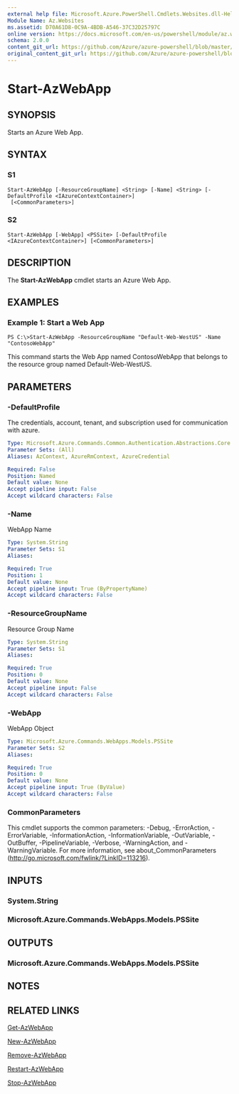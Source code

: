 ```yaml
---
external help file: Microsoft.Azure.PowerShell.Cmdlets.Websites.dll-Help.xml
Module Name: Az.Websites
ms.assetid: D70A61D8-0C9A-4BDB-A546-37C32D25797C
online version: https://docs.microsoft.com/en-us/powershell/module/az.websites/start-azwebapp
schema: 2.0.0
content_git_url: https://github.com/Azure/azure-powershell/blob/master/src/Websites/Websites/help/Start-AzWebApp.md
original_content_git_url: https://github.com/Azure/azure-powershell/blob/master/src/Websites/Websites/help/Start-AzWebApp.md
---
```


# Start-AzWebApp

## SYNOPSIS
Starts an Azure Web App.

## SYNTAX

### S1
```
Start-AzWebApp [-ResourceGroupName] <String> [-Name] <String> [-DefaultProfile <IAzureContextContainer>]
 [<CommonParameters>]
```

### S2
```
Start-AzWebApp [-WebApp] <PSSite> [-DefaultProfile <IAzureContextContainer>] [<CommonParameters>]
```

## DESCRIPTION
The **Start-AzWebApp** cmdlet starts an Azure Web App.

## EXAMPLES

### Example 1: Start a Web App
```
PS C:\>Start-AzWebApp -ResourceGroupName "Default-Web-WestUS" -Name "ContosoWebApp"
```

This command starts the Web App named ContosoWebApp that belongs to the resource group named Default-Web-WestUS.

## PARAMETERS

### -DefaultProfile
The credentials, account, tenant, and subscription used for communication with azure.

```yaml
Type: Microsoft.Azure.Commands.Common.Authentication.Abstractions.Core.IAzureContextContainer
Parameter Sets: (All)
Aliases: AzContext, AzureRmContext, AzureCredential

Required: False
Position: Named
Default value: None
Accept pipeline input: False
Accept wildcard characters: False
```

### -Name
WebApp Name

```yaml
Type: System.String
Parameter Sets: S1
Aliases:

Required: True
Position: 1
Default value: None
Accept pipeline input: True (ByPropertyName)
Accept wildcard characters: False
```

### -ResourceGroupName
Resource Group Name

```yaml
Type: System.String
Parameter Sets: S1
Aliases:

Required: True
Position: 0
Default value: None
Accept pipeline input: False
Accept wildcard characters: False
```

### -WebApp
WebApp Object

```yaml
Type: Microsoft.Azure.Commands.WebApps.Models.PSSite
Parameter Sets: S2
Aliases:

Required: True
Position: 0
Default value: None
Accept pipeline input: True (ByValue)
Accept wildcard characters: False
```

### CommonParameters
This cmdlet supports the common parameters: -Debug, -ErrorAction, -ErrorVariable, -InformationAction, -InformationVariable, -OutVariable, -OutBuffer, -PipelineVariable, -Verbose, -WarningAction, and -WarningVariable. For more information, see about_CommonParameters (http://go.microsoft.com/fwlink/?LinkID=113216).

## INPUTS

### System.String

### Microsoft.Azure.Commands.WebApps.Models.PSSite

## OUTPUTS

### Microsoft.Azure.Commands.WebApps.Models.PSSite

## NOTES

## RELATED LINKS

[Get-AzWebApp](./Get-AzWebApp.md)

[New-AzWebApp](./New-AzWebApp.md)

[Remove-AzWebApp](./Remove-AzWebApp.md)

[Restart-AzWebApp](./Restart-AzWebApp.md)

[Stop-AzWebApp](./Stop-AzWebApp.md)


